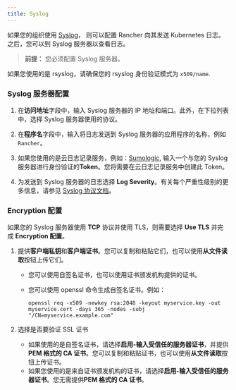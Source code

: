 ```yaml
---
title: Syslog
---
```


如果您的组织使用 [Syslog](https://tools.ietf.org/html/rfc5424)， 则可以配置 Rancher 向其发送 Kubernetes 日志。之后，您可以到 Syslog 服务器以查看日志。

> **前提：** 您必须配置 Syslog 服务器。

如果您使用的是 rsyslog，请确保您的 rsyslog 身份验证模式为 `x509/name`.

### Syslog 服务器配置

1. 在**访问地址**字段中，输入 Syslog 服务器的 IP 地址和端口。此外，在下拉列表中，选择 Syslog 服务器使用的协议。

1. 在**程序名**字段中，输入将日志发送到 Syslog 服务器的应用程序的名称，例如 `Rancher`。

1. 如果您使用的是云日志记录服务，例如：[Sumologic](https://www.sumologic.com/), 输入一个与您的 Syslog 服务器进行身份验证的**Token**。您将需要在云日志记录服务中创建此 Token。

1. 为发送到 Syslog 服务器的日志选择 **Log Severity**。有关每个严重性级别的更多信息，请参见 [Syslog 协议文档](https://tools.ietf.org/html/rfc5424#page-11)。

### Encryption 配置

如果您的 Syslog 服务器使用 **TCP** 协议并使用 TLS，则需要选择 **Use TLS** 并完成 **Encryption 配置**。

1. 提供**客户端私钥**和**客户端证书**。您可以复制和粘贴它们，也可以使用**从文件读取**按钮上传它们。

   - 您可以使用自签名证书，也可以使用证书颁发机构提供的证书。

   - 您可以使用 openssl 命令生成自签名证书。例如：

     ```
     openssl req -x509 -newkey rsa:2048 -keyout myservice.key -out myservice.cert -days 365 -nodes -subj "/CN=myservice.example.com"
     ```

1. 选择是否要验证 SSL 证书

   - 如果使用的是自签名证书，请选择**启用-输入受信任的服务器证书**，并提供 **PEM 格式的 CA 证书**。您可以复制和粘贴证书，也可以使用**从文件读取**按钮上传证书。
   - 如果您使用的是来自证书颁发机构的证书，请选择**启用-输入受信任的服务器证书**。您无需提供**PEM 格式的 CA 证书**。
